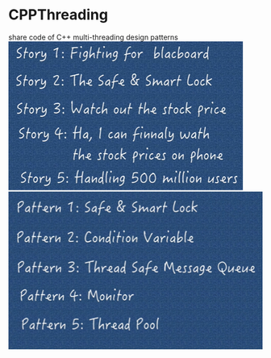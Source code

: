 # CPPThreading
share code of C++ multi-threading design patterns
![输入图片说明](ThreadPoolStroy.png)
![输入图片说明](ThreadPool.png)
